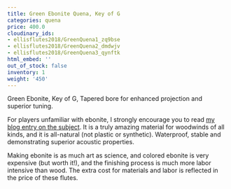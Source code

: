 ```yaml
---
title: Green Ebonite Quena, Key of G
categories: quena
price: 400.0
cloudinary_ids:
- ellisflutes2018/GreenQuena1_zq9bse
- ellisflutes2018/GreenQuena2_dmdwjv
- ellisflutes2018/GreenQuena3_qynftk
html_embed: ''
out_of_stock: false
inventory: 1
weight: '450'
---
```


Green Ebonite, Key of G, Tapered bore for enhanced projection and superior tuning. 

For players unfamiliar with ebonite, I strongly encourage you to read [my blog entry on the subject](http://ellisflutes.com/blog/what-is-ebonite).  It is a truly amazing material for woodwinds of all kinds, and it is all-natural (not plastic or synthetic).  Waterproof, stable and demonstrating superior acoustic properties.

Making ebonite is as much art as science, and colored ebonite is very expensive (but worth it!), and the finishing process is much more labor intensive than wood.  The extra cost for materials and labor is reflected in the price of these flutes.